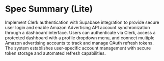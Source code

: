 # Spec Summary (Lite)

Implement Clerk authentication with Supabase integration to provide secure user login and enable Amazon Advertising API account synchronization through a dashboard interface. Users can authenticate via Clerk, access a protected dashboard with a profile dropdown menu, and connect multiple Amazon advertising accounts to track and manage OAuth refresh tokens. The system establishes user-specific account management with secure token storage and automated refresh capabilities.